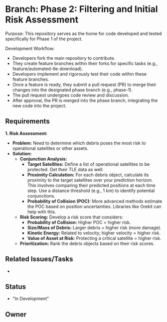 # Branch: Phase 2: Filtering and Initial Risk Assessment

Purpose: This repository serves as the home for code developed and tested specifically for Phase 1 of the project.

Development Workflow:
*   Developers fork the main repository to contribute.
*   They create feature branches within their forks for specific tasks (e.g., feature/automated-tle-download).
*   Developers implement and rigorously test their code within these feature branches.
*   Once a feature is ready, they submit a pull request (PR) to merge their changes into the designated phase branch (e.g., phase-1).
*   The pull request undergoes code review and discussion.
*   After approval, the PR is merged into the phase branch, integrating the new code into the project.

## Requirements



**1. Risk Assessment:**

*   **Problem:** Need to determine which debris poses the most risk to operational satellites or other assets.
*   **Solution:**
    *   **Conjunction Analysis:**
        *   **Target Satellites:** Define a list of operational satellites to be protected.  Get their TLE data as well.
        *   **Proximity Calculation:** For each debris object, calculate its proximity to the target satellites over your prediction horizon.  This involves comparing their predicted positions at each time step.  Use a distance threshold (e.g., 1 km) to identify potential conjunctions.
        *   **Probability of Collision (POC):** More advanced methods estimate the POC based on position uncertainties.  Libraries like Orekit can help with this.
    *   **Risk Scoring:** Develop a risk score that considers:
        *   **Probability of Collision:** Higher POC = higher risk.
        *   **Size/Mass of Debris:** Larger debris = higher risk (more damage).
        *   **Kinetic Energy:**  Related to velocity; higher velocity = higher risk.
        *   **Value of Asset at Risk:** Protecting a critical satellite = higher risk.
    *   **Prioritization:** Rank the debris objects based on their risk scores.

## Related Issues/Tasks

*   <links to related issues in your issue tracker>

## Status

* "In Development"

## Owner

<name of the developer responsible for the branch>
